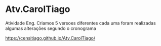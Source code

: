 # Atv.CarolTiago
Atividade Eng. 
Criamos 5 versoes diferentes
cada uma foram realizadas algumas alterações segundo o cronograma


https://censitiago.github.io/Atv.CarolTiago/
